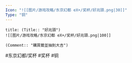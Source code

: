 ```yaml
---
Icon: "![[图片/游戏攻略/东京幻都 eX+/奖杯/好兆頭.png|30]]"
Type: "铜"
---
```

```ad-common-bronze-trophy
title: (Title:: "好兆頭")
![[图片/游戏攻略/东京幻都 eX+/奖杯/好兆頭.png|100]]

(Comment:: "購買籤並抽到大吉")
```

#东京幻都/奖杯 #奖杯 #铜
